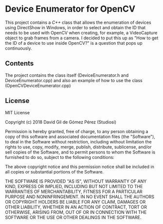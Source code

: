 # Device Enumerator for OpenCV 

This project contains a *C++* class that allows the enumeration of devices using DirectShow in Windows, in order to select and obtain the ID that needs to be used with OpenCV when creating, for example, a VideoCapture object to grab frames from a camera. I decided to put this up as "How to get the ID of a device to use inside OpenCV?" is a question that pops up continuously.

## Contents

The project contains the class itself (DeviceEnumerator.h and DeviceEnumerator.cpp) and also an example of how to use the class (OpenCVDeviceEnumerator.cpp)

## License

MIT License

Copyright (c) 2018 David Gil de Gómez Pérez (Studiosi)

Permission is hereby granted, free of charge, to any person obtaining a copy
of this software and associated documentation files (the "Software"), to deal
in the Software without restriction, including without limitation the rights
to use, copy, modify, merge, publish, distribute, sublicense, and/or sell
copies of the Software, and to permit persons to whom the Software is
furnished to do so, subject to the following conditions:

The above copyright notice and this permission notice shall be included in all
copies or substantial portions of the Software.

THE SOFTWARE IS PROVIDED "AS IS", WITHOUT WARRANTY OF ANY KIND, EXPRESS OR
IMPLIED, INCLUDING BUT NOT LIMITED TO THE WARRANTIES OF MERCHANTABILITY,
FITNESS FOR A PARTICULAR PURPOSE AND NONINFRINGEMENT. IN NO EVENT SHALL THE
AUTHORS OR COPYRIGHT HOLDERS BE LIABLE FOR ANY CLAIM, DAMAGES OR OTHER
LIABILITY, WHETHER IN AN ACTION OF CONTRACT, TORT OR OTHERWISE, ARISING FROM,
OUT OF OR IN CONNECTION WITH THE SOFTWARE OR THE USE OR OTHER DEALINGS IN THE
SOFTWARE.

